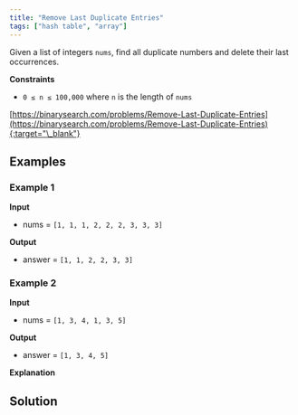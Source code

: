 ```yaml
---
title: "Remove Last Duplicate Entries"
tags: ["hash table", "array"]
---
```


Given a list of integers `nums`, find all duplicate numbers and delete their last occurrences.

**Constraints**

- `0 ≤ n ≤ 100,000` where `n` is the length of `nums`

[https://binarysearch.com/problems/Remove-Last-Duplicate-Entries](https://binarysearch.com/problems/Remove-Last-Duplicate-Entries){:target="\_blank"}

## Examples

### Example 1

**Input**

- nums = `[1, 1, 1, 2, 2, 2, 3, 3, 3]`

**Output**

- answer = `[1, 1, 2, 2, 3, 3]`

### Example 2

**Input**

- nums = `[1, 3, 4, 1, 3, 5]`

**Output**

- answer = `[1, 3, 4, 5]`

**Explanation**

## Solution

<script src="https://gist.github.com/yaeba/16da7be5123724fcf6eccc25581cef5a.js?file=Remove-Last-Duplicate-Entries.py"></script>
